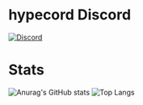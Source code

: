 # hypecord Discord
[![Discord](https://img.shields.io/discord/898766854552690789?label=hypecord&logo=discord&style=for-the-badge)](https://hypecord.de/discord)

# Stats
![Anurag's GitHub stats](https://github-readme-stats.vercel.app/api?username=Lndr2501&theme=tokyonight&show_icons=true)
![Top Langs](https://github-readme-stats.vercel.app/api/top-langs/?username=Lndr2501&theme=tokyonight&show_icons=true)
